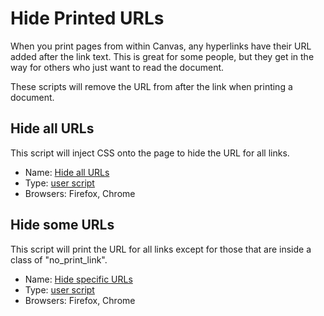 # Hide Printed URLs
When you print pages from within Canvas, any hyperlinks have their URL added after the link text. This is great for some people, but they get in the way for others who just want to read the document.

These scripts will remove the URL from after the link when printing a document.

## Hide all URLs
This script will inject CSS onto the page to hide the URL for all links.

* Name: [Hide all URLs](hide-all-urls.user.js)
* Type: [user script](../USERSCRIPTS.md)
* Browsers: Firefox, Chrome

## Hide some URLs
This script will print the URL for all links except for those that are inside a class of "no_print_link".

* Name: [Hide specific URLs](hide-some-urls.user.js)
* Type: [user script](../USERSCRIPTS.md)
* Browsers: Firefox, Chrome
